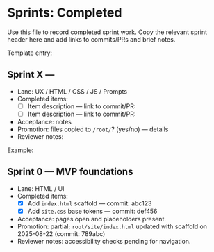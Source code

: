# Sprints: Completed

Use this file to record completed sprint work. Copy the relevant sprint header here and add links to commits/PRs and brief notes.

Template entry:

## Sprint X — <short title>

- Lane: UX / HTML / CSS / JS / Prompts
- Completed items:
  - [ ] Item description — link to commit/PR: <commit-hash or PR url>
  - [ ] Item description — link to commit/PR: <commit-hash or PR url>
- Acceptance: notes
- Promotion: files copied to `/root/`? (yes/no) — details
- Reviewer notes:

Example:

## Sprint 0 — MVP foundations

- Lane: HTML / UI
- Completed items:
  - [x] Add `index.html` scaffold — commit: abc123
  - [x] Add `site.css` base tokens — commit: def456
- Acceptance: pages open and placeholders present.
- Promotion: partial; `root/site/index.html` updated with scaffold on 2025-08-22 (commit: 789abc)
- Reviewer notes: accessibility checks pending for navigation.

